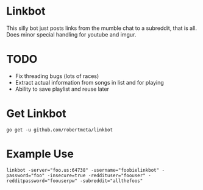 # Linkbot
This silly bot just posts links from the mumble chat to a subreddit, that is all.  Does minor special handling for youtube and imgur. 

# TODO
- Fix threading bugs (lots of races)
- Extract actual information from songs in list and for playing
- Ability to save playlist and reuse later

# Get Linkbot
    go get -u github.com/robertmeta/linkbot

# Example Use
    linkbot -server="foo.us:64738" -username="foobielinkbot" -password="foo" -insecure=true -reddituser="foouser" -redditpassword="foouserpw" -subreddit="allthefoos"

